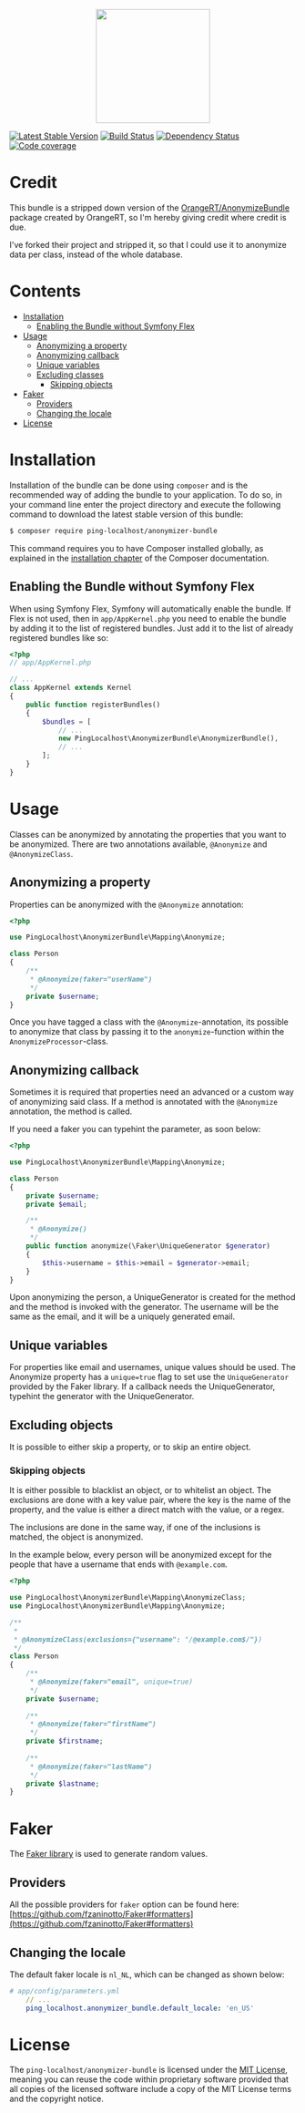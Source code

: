 <p align="center">
<a href="https://github.com/ping-localhost"><img width="200" src="https://i.imgur.com/cYZ0hos.png"></a>
</p>

[![Latest Stable Version](https://poser.pugx.org/ping-localhost/anonymizer-bundle/v/stable.png)](https://packagist.org/packages/ping-localhost/anonymizer-bundle)
[![Build Status](https://travis-ci.com/ping-localhost/anonymizer-bundle.svg?branch=master)](https://travis-ci.com/ping-localhost/anonymizer-bundle)
[![Dependency Status](https://www.versioneye.com/user/projects/5aef06f90fb24f5450e02e9b/badge.svg?style=flat-square)](https://www.versioneye.com/user/projects/5aef06f90fb24f5450e02e9b)
[![Code coverage](https://codecov.io/gh/ping-localhost/anonymizer-bundle/branch/master/graph/badge.svg?style=flat-square)](https://codecov.io/gh/ping-localhost/anonymizer-bundle)

# Credit
This bundle is a stripped down version of the [OrangeRT/AnonymizeBundle](https://github.com/OrangeRT/AnonymizeBundle) package created by OrangeRT, so I'm hereby giving credit where credit is due.

I've forked their project and stripped it, so that I could use it to anonymize data per class, instead of the whole database.

# Contents
- [Installation](#installation)
  * [Enabling the Bundle without Symfony Flex](#enabling-the-bundle-without-symfony-flex)
- [Usage](#usage)
  * [Anonymizing a property](#anonymizing-a-property)
  * [Anonymizing callback](#anonymizing-callback)
  * [Unique variables](#unique-variables)
  * [Excluding classes](#excluding-classes)
    + [Skipping objects](#skipping-objects)
- [Faker](#faker)
  * [Providers](#providers)
  * [Changing the locale](#changing-the-locale)
- [License](#license)

# Installation
Installation of the bundle can be done using `composer` and is the recommended way of adding the bundle to your application. To do so, in your command line enter the project directory and execute the following command to download the latest stable version of this bundle:

```bash
$ composer require ping-localhost/anonymizer-bundle
```

This command requires you to have Composer installed globally, as explained in the [installation chapter](https://getcomposer.org/doc/00-intro.md) of the Composer documentation.

## Enabling the Bundle without Symfony Flex
When using Symfony Flex, Symfony will automatically enable the bundle. If Flex is not used, then in `app/AppKernel.php` you need to enable the bundle by adding it to the list of registered bundles. Just add it to the list of already registered bundles like so:

```php
<?php
// app/AppKernel.php

// ...
class AppKernel extends Kernel
{
    public function registerBundles()
    {
        $bundles = [
            // ...
            new PingLocalhost\AnonymizerBundle\AnonymizerBundle(),
            // ...
        ];
    }
}
```

# Usage
Classes can be anonymized by annotating the properties that you want to be anonymized.
There are two annotations available, `@Anonymize` and `@AnonymizeClass`.

## Anonymizing a property
Properties can be anonymized with the `@Anonymize` annotation:

```php
<?php

use PingLocalhost\AnonymizerBundle\Mapping\Anonymize;

class Person
{
    /**
     * @Anonymize(faker="userName")
     */
    private $username;
}
```

Once you have tagged a class with the `@Anonymize`-annotation, its possible to anonymize that class
by passing it to the `anonymize`-function within the `AnonymizeProcessor`-class.

## Anonymizing callback
Sometimes it is required that properties need an advanced or a custom way of anonymizing said class.
If a method is annotated with the `@Anonymize` annotation, the method is called.

If you need a faker you can typehint the parameter, as soon below:
```php
<?php

use PingLocalhost\AnonymizerBundle\Mapping\Anonymize;

class Person
{
    private $username;
    private $email;

    /**
     * @Anonymize()
     */
    public function anonymize(\Faker\UniqueGenerator $generator)
    {
        $this->username = $this->email = $generator->email;
    }
}
```

Upon anonymizing the person, a UniqueGenerator is created for the method and the method is invoked with the generator.
The username will be the same as the email, and it will be a uniquely generated email.

## Unique variables
For properties like email and usernames, unique values should be used. The Anonymize property has a `unique=true`
flag to set use the `UniqueGenerator` provided by the Faker library. If a callback needs the UniqueGenerator,
typehint the generator with the UniqueGenerator.

## Excluding objects
It is possible to either skip a property, or to skip an entire object.

### Skipping objects
It is either possible to blacklist an object, or to whitelist an object. The exclusions are done with a key value pair,
where the key is the name of the property, and the value is either a direct match with the value, or a regex.

The inclusions are done in the same way, if one of the inclusions is matched, the object is anonymized.

In the example below, every person will be anonymized except for the people
that have a username that ends with `@example.com`.
```php
<?php

use PingLocalhost\AnonymizerBundle\Mapping\AnonymizeClass;
use PingLocalhost\AnonymizerBundle\Mapping\Anonymize;

/**
 *
 * @AnonymizeClass(exclusions={"username": "/@example.com$/"})
 */
class Person
{
    /**
     * @Anonymize(faker="email", unique=true)
     */
    private $username;
    
    /**
     * @Anonymize(faker="firstName")
     */
    private $firstname;
    
    /**
     * @Anonymize(faker="lastName")
     */
    private $lastname;
}
```

# Faker
The [Faker library](https://github.com/fzaninotto/Faker) is used to generate random values. 
 
## Providers
All the possible providers for `faker` option can be found here: [https://github.com/fzaninotto/Faker#formatters](https://github.com/fzaninotto/Faker#formatters)  

## Changing the locale
The default faker locale is `nl_NL`, which can be changed as shown below:
```yaml
# app/config/parameters.yml
    // ...
    ping_localhost.anonymizer_bundle.default_locale: 'en_US'
```

# License
The `ping-localhost/anonymizer-bundle` is licensed under the [MIT License](https://github.com/ping-localhost/anonymizer-bundle/blob/master/LICENSE), meaning you can reuse the code within proprietary software provided that all copies of the licensed software include a copy of the MIT License terms and the copyright notice.
